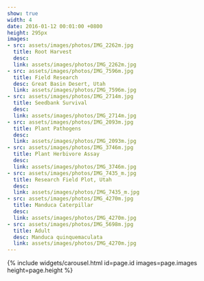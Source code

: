 ```yaml
---
show: true
width: 4
date: 2016-01-12 00:01:00 +0800
height: 295px
images:
- src: assets/images/photos/IMG_2262m.jpg
  title: Root Harvest
  desc: 
  link: assets/images/photos/IMG_2262m.jpg
- src: assets/images/photos/IMG_7596m.jpg
  title: Field Research
  desc: Great Basin Desert, Utah
  link: assets/images/photos/IMG_7596m.jpg
- src: assets/images/photos/IMG_2714m.jpg
  title: Seedbank Survival
  desc:
  link: assets/images/photos/IMG_2714m.jpg
- src: assets/images/photos/IMG_2093m.jpg
  title: Plant Pathogens
  desc:
  link: assets/images/photos/IMG_2093m.jpg
- src: assets/images/photos/IMG_3746m.jpg
  title: Plant Herbivore Assay
  desc:
  link: assets/images/photos/IMG_3746m.jpg
- src: assets/images/photos/IMG_7435_m.jpg
  title: Research Field Plot, Utah
  desc: 
  link: assets/images/photos/IMG_7435_m.jpg
- src: assets/images/photos/IMG_4270m.jpg
  title: Manduca Caterpillar
  desc: 
  link: assets/images/photos/IMG_4270m.jpg
- src: assets/images/photos/IMG_5698m.jpg
  title: Adult
  desc: Manduca quinquemaculata
  link: assets/images/photos/IMG_4270m.jpg
---
```


{% include widgets/carousel.html id=page.id images=page.images height=page.height %}
